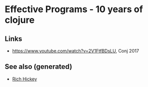 # Effective Programs - 10 years of clojure

## Links

  - <https://www.youtube.com/watch?v=2V1FtfBDsLU>, Conj 2017

## See also (generated)

  - [Rich Hickey](./20200504213225-rich_hickey.md)
